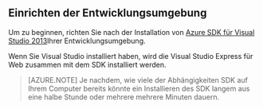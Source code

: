 ## <a name="a-namesetupdevenvaset-up-the-development-environment"></a><a name="setupdevenv"></a>Einrichten der Entwicklungsumgebung

Um zu beginnen, richten Sie nach der Installation von [Azure SDK für Visual Studio 2013][]Ihrer Entwicklungsumgebung.

Wenn Sie Visual Studio installiert haben, wird die Visual Studio Express für Web zusammen mit dem SDK installiert werden.

>[AZURE.NOTE] Je nachdem, wie viele der Abhängigkeiten SDK auf Ihrem Computer bereits könnte ein Installieren des SDK langem aus eine halbe Stunde oder mehrere mehrere Minuten dauern.

[Azure SDK für Visual Studio 2013]: http://go.microsoft.com/fwlink/?LinkID=324322
